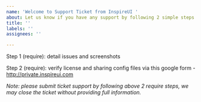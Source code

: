 ```yaml
---
name: 'Welcome to Support Ticket from InspireUI '
about: Let us know if you have any support by following 2 simple steps
title: ''
labels: ''
assignees: ''

---
```


Step 1 (require): detail issues and screenshots



Step 2 (require): verify license and sharing config files via this google form - http://private.inspireui.com



*Note: please submit ticket support by following above 2 require steps, we may close the ticket without providing full information.*

